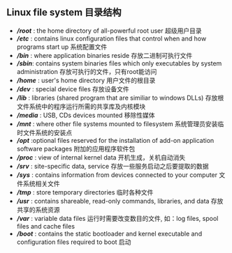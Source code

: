 ## Linux file system 目录结构
- **_/root_** : the home directory of all-powerful root user 超级用户目录
- **_/etc_** : contains linux configuration files that control when and how programs start up 系统配置文件
- **_/bin_** : where application binaries reside 存放二进制可执行文件
- **_/sbin_**: contains system binaries files which only executables by system administration 存放可执行的文件，只有root能访问
- **_/home_** : user's home directory 用户文件的根目录
- _**/dev**_ : special device files 存放设备文件
- _**/lib**_ : libraries (shared program that are similiar to windows DLLs) 存放根文件系统中的程序运行所需的共享库及内核模块
- _**/media**_ : USB, CDs devices mounted 移除性媒体
- _**/mnt**_ : where other file systems mounted to filesystem 系统管理员安装临时文件系统的安装点
- _**/opt**_ :optional files reserved for the installation of add-on application software packages 附加的应用程序软件包
- _**/proc**_ : view of internal kernel data 开机生成，关机自动消失
- _**/srv**_ : site-specific data, service 存放一些服务启动之后要提取的数据
- _**/sys**_ : contains information from devices connected to your computer 文件系统相关文件
- _**/tmp**_ : store temporary directories 临时各种文件
- _**/usr**_ :  contains shareable, read-only commands, libraries, and data 存放共享的系统资源
- _**/var**_ : variable data files 运行时需要改变数目的文件, 如：log files, spool files and cache files
- _**/boot**_ : contains the static bootloader and kernel executable and configuration files required to boot 启动
